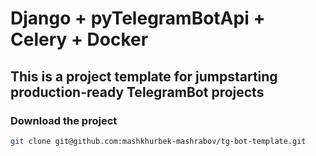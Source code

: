 # Django + pyTelegramBotApi + Celery + Docker


## This is a project template for jumpstarting production-ready TelegramBot projects

### Download the project

```bash
git clone git@github.com:mashkhurbek-mashrabov/tg-bot-template.git
```